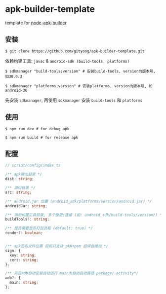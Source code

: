 # apk-builder-template

template for <a href="https://github.com/gityoog/node-apk-builder.git">node-apk-builder</a>

## 安装

```
$ git clone https://github.com/gityoog/apk-builder-template.git
```

依赖构建工具: `javac` & `android-sdk (build-tools, platforms)`

```
$ sdkmanager "build-tools;version" # 安装build-tools, version为版本号, 如30.0.3

$ sdkmanager "platforms;version" # 安装platforms, version为版本号, 如android-30
```

先安装 `sdkmanager`, 再使用 `sdkmanager` 安装 `build-tools` 和 `platforms`

## 使用

```
$ npm run dev # for debug apk

$ npm run build # for release apk
```

## 配置

```ts
// script/config/index.ts

/** apk输出目录 */
dist: string;

/** 源码目录 */
src: string;

/** android.jar 位置 (android_sdk/platforms/version/android.jar) */
androidJar: string;

/** 添加构建工具目录, 多个使用;连接 (如: android_sdk/build-tools/version/) */
buildTools?: string;

/** 是否需要显示打包进程 (default: true) */
render?: boolean;


/** apk签名文件位置 目前只支持 pk8+pem 后续会增加 */
sign: {
  key: string;
  cert: string;
};

/** 开启adb自动安装自动运行 main为自动启动路径 package/.activity*/
adb?: {
  main: string;
};
```
